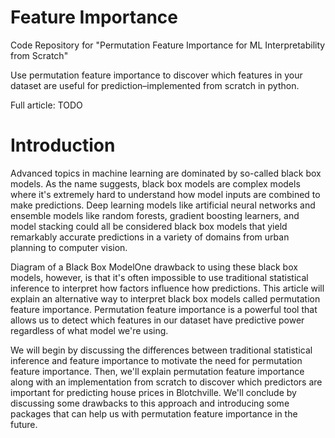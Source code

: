 # Feature Importance

Code Repository for "Permutation Feature Importance for ML Interpretability from Scratch"

Use permutation feature importance to discover which features in your dataset are useful for prediction–implemented from scratch in python.

Full article: TODO

# Introduction
Advanced topics in machine learning are dominated by so-called black box models. As the name suggests, black box models are complex models where it's extremely hard to understand how model inputs are combined to make predictions. Deep learning models like artificial neural networks and ensemble models like random forests, gradient boosting learners, and model stacking could all be considered black box models that yield remarkably accurate predictions in a variety of domains from urban planning to computer vision. 

Diagram of a Black Box ModelOne drawback to using these black box models, however, is that it's often impossible to use traditional statistical inference to interpret how factors influence how predictions. This article will explain an alternative way to interpret black box models called permutation feature importance. Permutation feature importance is a powerful tool that allows us to detect which features in our dataset have predictive power regardless of what model we're using. 

We will begin by discussing the differences between traditional statistical inference and feature importance to motivate the need for permutation feature importance. Then, we'll explain permutation feature importance along with an implementation from scratch to discover which predictors are important for predicting house prices in Blotchville. We'll conclude by discussing some drawbacks to this approach and introducing some packages that can help us with permutation feature importance in the future.


